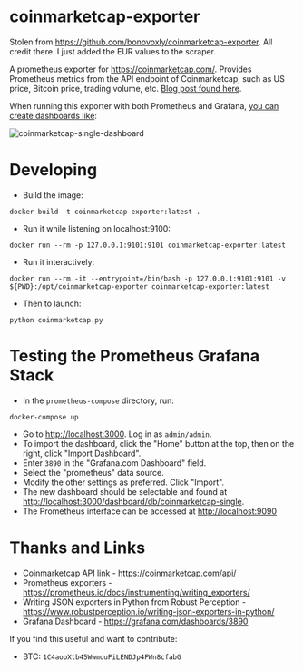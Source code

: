 # coinmarketcap-exporter

Stolen from <https://github.com/bonovoxly/coinmarketcap-exporter>. All credit there.
I just added the EUR values to the scraper.

A prometheus exporter for <https://coinmarketcap.com/>. Provides Prometheus metrics from the API endpoint of Coinmarketcap, such as US price, Bitcoin price, trading volume, etc. [Blog post found here](http://blog.billyc.io/2017/12/02/a-prometheus-exporter-for-cryptocurrency-values-using-the-coinmarketcap-api/).

When running this exporter with both Prometheus and Grafana, [you can create dashboards like](https://grafana.com/dashboards/3890):

![coinmarketcap-single-dashboard](https://github.com/bonovoxly/coinmarketcap-exporter/raw/master/img/coinmarketcap.png "coinmarketcap-exporter with Prometheus and Grafana")

# Developing

- Build the image:

```
docker build -t coinmarketcap-exporter:latest .
```

- Run it while listening on localhost:9100:

```
docker run --rm -p 127.0.0.1:9101:9101 coinmarketcap-exporter:latest
```

- Run it interactively:

```
docker run --rm -it --entrypoint=/bin/bash -p 127.0.0.1:9101:9101 -v ${PWD}:/opt/coinmarketcap-exporter coinmarketcap-exporter:latest
```

- Then to launch:

```
python coinmarketcap.py
```

# Testing the Prometheus Grafana Stack

- In the `prometheus-compose` directory, run:

```
docker-compose up
```

- Go to <http://localhost:3000>.  Log in as `admin/admin`. 
- To import the dashboard, click the "Home" button at the top, then on the right, click "Import Dashboard".
- Enter `3890` in the "Grafana.com Dashboard" field.
- Select the "prometheus" data source.
- Modify the other settings as preferred. Click "Import".
- The new dashboard should be selectable and found at <http://localhost:3000/dashboard/db/coinmarketcap-single>.
- The Prometheus interface can be accessed at <http://localhost:9090>

# Thanks and Links

- Coinmarketcap API link - <https://coinmarketcap.com/api/>
- Prometheus exporters - <https://prometheus.io/docs/instrumenting/writing_exporters/>
- Writing JSON exporters in Python from Robust Perception - <https://www.robustperception.io/writing-json-exporters-in-python/>
- Grafana Dashboard - <https://grafana.com/dashboards/3890>

If you find this useful and want to contribute:

- BTC: `1C4aooXtb45WwmouPiLENDJp4FWn8cfabG`
